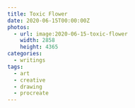 ```yaml
---
title: Toxic Flower
date: 2020-06-15T00:00:00Z
photos:
  - url: image:2020-06-15-toxic-flower
    width: 2858
    height: 4365
categories:
  - writings
tags:
  - art
  - creative
  - drawing
  - procreate
---
```


